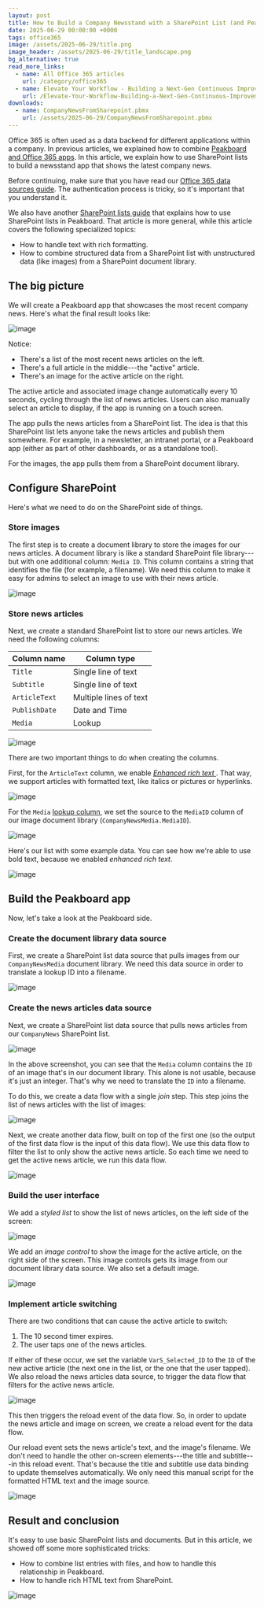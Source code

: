 ```yaml
---
layout: post
title: How to Build a Company Newsstand with a SharePoint List (and Peakboard Magic)
date: 2025-06-29 00:00:00 +0000
tags: office365
image: /assets/2025-06-29/title.png
image_header: /assets/2025-06-29/title_landscape.png
bg_alternative: true
read_more_links:
  - name: All Office 365 articles
    url: /category/office365
  - name: Elevate Your Workflow - Building a Next-Gen Continuous Improvement Board with Office 365 ToDo
    url: /Elevate-Your-Workflow-Building-a-Next-Gen-Continuous-Improvement-Board-with-Office-365-ToDo.html
downloads:
  - name: CompanyNewsFromSharepoint.pbmx
    url: /assets/2025-06-29/CompanyNewsFromSharepoint.pbmx
---
```

Office 365 is often used as a data backend for different applications within a company.
In previous articles, we explained how to combine [Peakboard and Office 365 apps](/category/office365). In this article, we explain how to use SharePoint lists to build a newsstand app that shows the latest company news.

Before continuing, make sure that you have read our [Office 365 data sources guide](/Getting-started-with-the-new-Office-365-Data-Sources.html). The authentication process is tricky, so it's important that you understand it.

We also have another [SharePoint lists guide](/SharePoint-Lists-in-Beast-Mode-Powered-by-Peakboard.html) that explains how to use SharePoint lists in Peakboard. That article is more general, while this article covers the following specialized topics:
* How to handle text with rich formatting.
* How to combine structured data from a SharePoint list with unstructured data (like images) from a SharePoint document library. 

## The big picture

We will create a Peakboard app that showcases the most recent company news. Here's what the final result looks like:

![image](/assets/2025-06-29/010.png)

Notice:
* There's a list of the most recent news articles on the left.
* There's a full article in the middle---the "active" article.
* There's an image for the active article on the right.

The active article and associated image change automatically every 10 seconds, cycling through the list of news articles. Users can also manually select an article to display, if the app is running on a touch screen.

The app pulls the news articles from a SharePoint list. The idea is that this SharePoint list lets anyone take the news articles and publish them somewhere. For example, in a newsletter, an intranet portal, or a Peakboard app (either as part of other dashboards, or as a standalone tool).

For the images, the app pulls them from a SharePoint document library.

## Configure SharePoint

Here's what we need to do on the SharePoint side of things.

### Store images

The first step is to create a document library to store the images for our news articles. A document library is like a standard SharePoint file library---but with one additional column: `Media ID`. This column contains a string that identifies the file (for example, a filename). We need this column to make it easy for admins to select an image to use with their news article.

![image](/assets/2025-06-29/020.png)

### Store news articles

Next, we create a standard SharePoint list to store our news articles. We need the following columns:

| Column name   | Column type            |
| ------------- | ---------------------- |
| `Title`       | Single line of text    |
| `Subtitle`    | Single line of text    |
| `ArticleText` | Multiple lines of text |
| `PublishDate` | Date and Time          |
| `Media`       | Lookup                 |

<!-- | `NewsType` | Choice | -->

![image](/assets/2025-06-29/030.png)

There are two important things to do when creating the columns.

First, for the `ArticleText` column, we enable [*Enhanced rich text* ](https://support.microsoft.com/en-us/office/edit-a-rich-text-list-column-6ba62e7e-ee63-4716-9f95-f626770c3fff). That way, we support articles with formatted text, like italics or pictures or hyperlinks.

![image](/assets/2025-06-29/040.png)

For the `Media` [lookup column](https://support.microsoft.com/en-us/office/create-list-relationships-by-using-lookup-columns-80a3e0a6-8016-41fb-ad09-8bf16d490632), we set the source to the `MediaID` column of our image document library (`CompanyNewsMedia.MediaID`).

![image](/assets/2025-06-29/050.png)

Here's our list with some example data. You can see how we're able to use bold text, because we enabled *enhanced rich text*.

![image](/assets/2025-06-29/060.png)

## Build the Peakboard app

Now, let's take a look at the Peakboard side.

### Create the document library data source

First, we create a SharePoint list data source that pulls images from our `CompanyNewsMedia` document library. We need this data source in order to translate a lookup ID into a filename.

![image](/assets/2025-06-29/070.png)

### Create the news articles data source

Next, we create a SharePoint list data source that pulls news articles from our `CompanyNews` SharePoint list. 

![image](/assets/2025-06-29/080.png)

In the above screenshot, you can see that the `Media` column contains the `ID` of an image that's in our document library. This alone is not usable, because it's just an integer. That's why we need to translate the `ID` into a filename.

To do this, we create a data flow with a single *join* step. This step joins the list of news articles with the list of images:

![image](/assets/2025-06-29/090.png)

Next, we create another data flow, built on top of the first one (so the output of the first data flow is the input of this data flow). We use this data flow to filter the list to only show the active news article. So each time we need to get the active news article, we run this data flow.

![image](/assets/2025-06-29/100.png)

### Build the user interface

We add a *styled list* to show the list of news articles, on the left side of the screen:

![image](/assets/2025-06-29/110.png)

We add an *image control* to show the image for the active article, on the right side of the screen. This image controls gets its image from our document library data source. We also set a default image.

![image](/assets/2025-06-29/120.png)

### Implement article switching

There are two conditions that can cause the active article to switch:
1. The 10 second timer expires.
1. The user taps one of the news articles.

If either of these occur, we set the variable `VarS_Selected_ID` to the `ID` of the new active article (the next one in the list, or the one that the user tapped). We also reload the news articles data source, to trigger the data flow that filters for the active news article.

![image](/assets/2025-06-29/130.png)

This then triggers the reload event of the data flow. So, in order to update the news article and image on screen, we create a reload event for the data flow.

Our reload event sets the news article's text, and the image's filename. We don't need to handle the other on-screen elements---the title and subtitle---in this reload event. That's because the title and subtitle use data binding to update themselves automatically. We only need this manual script for the formatted HTML text and the image source.

![image](/assets/2025-06-29/140.png)

## Result and conclusion

It's easy to use basic SharePoint lists and documents. But in this article, we showed off some more sophisticated tricks:
* How to combine list entries with files, and how to handle this relationship in Peakboard.
* How to handle rich HTML text from SharePoint.

![image](/assets/2025-06-29/result.gif)
